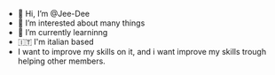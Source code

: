 

- 👋 Hi, I’m @Jee-Dee
- 👀 I’m interested about many things
- 🌱 I’m currently learninng
- :it: I'm italian based
- I want to improve my skills on it, and i want improve my skills trough helping other members.
